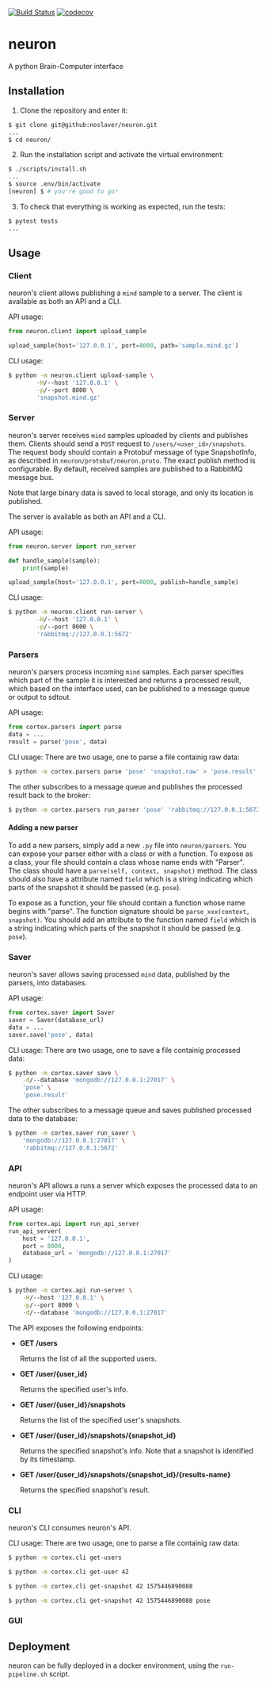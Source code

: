[![Build Status](https://travis-ci.org/noslaver/neuron.svg?branch=master)](https://travis-ci.org/noslaver/neuron)
[![codecov](https://codecov.io/gh/noslaver/neuron/branch/master/graph/badge.svg)](https://codecov.io/gh/noslaver/neuron)

# neuron
A python Brain-Computer interface

## Installation

1. Clone the repository and enter it:

```sh
$ git clone git@github:noslaver/neuron.git
...
$ cd neuron/
```

2. Run the installation script and activate the virtual environment:

```sh
$ ./scripts/install.sh
...
$ source .env/bin/activate
[neuron] $ # you're good to go!
```

3. To check that everything is working as expected, run the tests:

```sh
$ pytest tests
...
```

## Usage

### Client

neuron's client allows publishing a `mind` sample to a server.
The client is available as both an API and a CLI.

API usage:
```python
from neuron.client import upload_sample

upload_sample(host='127.0.0.1', port=8000, path='sample.mind.gz')
```

CLI usage:
```bash
$ python -m neuron.client upload-sample \
        -H/--host '127.0.0.1' \
        -p/--port 8000 \
        'snapshot.mind.gz'
```

### Server

neuron's server receives `mind` samples uploaded by clients and publishes them.
Clients should send a `POST` request to `/users/<user_id>/snapshots`. The request body should contain a Protobuf message of type SnapshotInfo, as described in `neuron/protobuf/neuron.proto`.
The exact publish method is configurable. By default, received samples are published to a RabbitMQ message bus.

Note that large binary data is saved to local storage, and only its location is published.

The server is available as both an API and a CLI.

API usage:
```python
from neuron.server import run_server

def handle_sample(sample):
    print(sample)

upload_sample(host='127.0.0.1', port=8000, publish=handle_sample)
```

CLI usage:
```bash
$ python -m neuron.client run-server \
        -H/--host '127.0.0.1' \
        -p/--port 8000 \
        'rabbitmq://127.0.0.1:5672'
```

### Parsers

neuron's parsers process incoming `mind` samples. Each parser specifies which part of the sample it is interested and returns a processed result, which based on the interface used, can be published to a message queue or output to sdtout.

API usage:
```python
from cortex.parsers import parse
data = ...
result = parse('pose', data)
```

CLI usage:
There are two usage, one to parse a file containig raw data:
```bash
$ python -m cortex.parsers parse 'pose' 'snapshot.raw' > 'pose.result'
```

The other subscribes to a message queue and publishes the processed result back to the broker:
```bash
$ python -m cortex.parsers run_parser 'pose' 'rabbitmq://127.0.0.1:5672'
```

#### Adding a new parser

To add a new parsers, simply add a new `.py` file into `neuron/parsers`. You can expose your parser either with a class or with a function.
To expose as a class, your file should contain a class whose name ends with "Parser". The class should have a `parse(self, context, snapshot)` method.
The class should also have a attribute named `field` which is a string indicating which parts of the snapshot it should be passed (e.g. `pose`).

To expose as a function, your file should contain a function whose name begins with "parse".
The function signature should be `parse_xxx(context, snapshot)`.
You should add an attribute to the function named `field` which is a string indicating which parts of the snapshot it should be passed (e.g. `pose`).

### Saver

neuron's saver allows saving processed `mind` data, published by the parsers, into databases.

API usage:
```python
from cortex.saver import Saver
saver = Saver(database_url)
data = ...
saver.save('pose', data)
```

CLI usage:
There are two usage, one to save a file containig processed data:
```bash
$ python -m cortex.saver save \
    -d/--database 'mongodb://127.0.0.1:27017' \
    'pose' \
    'pose.result'
```

The other subscribes to a message queue and saves published processed data to the database:
```bash
$ python -m cortex.saver run_saver \
    'mongodb://127.0.0.1:27017' \
    'rabbitmq://127.0.0.1:5672'
```

### API

neuron's API allows a runs a server which exposes the processed data to an endpoint user via HTTP.

API usage:
```python
from cortex.api import run_api_server
run_api_server(
    host = '127.0.0.1',
    port = 8000,
    database_url = 'mongodb://127.0.0.1:27017' 
)
```

CLI usage:
```bash
$ python -m cortex.api run-server \
    -H/--host '127.0.0.1' \
    -p/--port 8000 \
    -d/--database 'mongodb://127.0.0.1:27017'
```

The API exposes the following endpoints:
* **GET /users**

    Returns the list of all the supported users.

* **GET /user/{user_id}**

    Returns the specified user's info.

* **GET /user/{user_id}/snapshots**

    Returns the list of the specified user's snapshots.

* **GET /user/{user_id}/snapshots/{snapshot_id}**

    Returns the specified snapshot's info.
    Note that a snapshot is identified by its timestamp.

* **GET /user/{user_id}/snapshots/{snapshot_id}/{results-name}**

    Returns the specified snapshot's result.

### CLI

neuron's CLI consumes neuron's API.

CLI usage:
There are two usage, one to parse a file containig raw data:
```bash
$ python -m cortex.cli get-users

$ python -m cortex.cli get-user 42

$ python -m cortex.cli get-snapshot 42 1575446890088

$ python -m cortex.cli get-snapshot 42 1575446890088 pose
```

### GUI

## Deployment
neuron can be fully deployed in a docker environment, using the `run-pipeline.sh` script.
